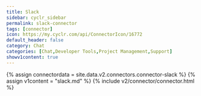 ```yaml
---
title: Slack
sidebar: cyclr_sidebar
permalink: slack-connector
tags: [connector]
icon: https://my.cyclr.com/api/ConnectorIcon/16772
default_header: false
category: Chat
categories: [Chat,Developer Tools,Project Management,Support]
showv1content: true
---
```

{% assign connectordata = site.data.v2.connectors.connector-slack %}
{% assign v1content = "slack.md" %}
{% include v2/connector/connector.html %}	